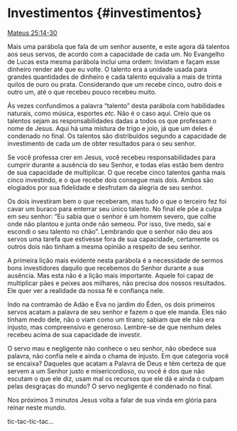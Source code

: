 # Investimentos {#investimentos}

[Mateus 25:14-30](http://bibliaonline.com.br/acf/mt/25/14-30)

Mais uma parábola que fala de um senhor ausente, e este agora dá talentos aos seus servos, de acordo com a capacidade de cada um. No Evangelho de Lucas esta mesma parábola inclui uma ordem: Invistam e façam esse dinheiro render até que eu volte. O talento era a unidade usada para grandes quantidades de dinheiro e cada talento equivalia a mais de trinta quilos de ouro ou prata. Considerando que um recebe cinco, outro dois e outro um, até o que recebeu pouco recebeu muito.

Às vezes confundimos a palavra “talento” desta parábola com habilidades naturais, como música, esportes _etc._ Não é o caso aqui. Creio que os talentos sejam as responsabilidades dadas a todos os que professam o nome de Jesus. Aqui há uma mistura de trigo e joio, já que um deles é condenado no final. Os talentos são distribuídos segundo a capacidade de investimento de cada um de obter resultados para o seu senhor.

Se você professa crer em Jesus, você recebeu responsabilidades para cumprir durante a ausência do seu Senhor, e todas elas estão bem dentro de sua capacidade de multiplicar. O que recebe cinco talentos ganha mais cinco investindo, e o que recebe dois consegue mais dois. Ambos são elogiados por sua fidelidade e desfrutam da alegria de seu senhor.

Os dois investiram bem o que receberam, mas tudo o que o terceiro fez foi cavar um buraco para enterrar seu único talento. No final ele põe a culpa em seu senhor: “Eu sabia que o senhor é um homem severo, que colhe onde não plantou e junta onde não semeou. Por isso, tive medo, saí e escondi o seu talento no chão”. Lembrando que o senhor não deu aos servos uma tarefa que estivesse fora de sua capacidade, certamente os outros dois não tinham a mesma opinião a respeito de seu senhor.

A primeira lição mais evidente nesta parábola é a necessidade de sermos bons investidores daquilo que recebemos do Senhor durante a sua ausência. Mas esta não é a lição mais importante. Aquele foi capaz de multiplicar pães e peixes aos milhares, não precisa dos nossos resultados. Ele quer ver a realidade da nossa fé e confiança nele.

Indo na contramão de Adão e Eva no jardim do Éden, os dois primeiros servos acatam a palavra de seu senhor e fazem o que ele manda. Eles não tinham medo dele, não o viam como um tirano; sabiam que ele não era injusto, mas compreensivo e generoso. Lembre-se de que nenhum deles recebeu acima de sua capacidade de investir.

O servo mau e negligente não conhece o seu senhor, não obedece sua palavra, não confia nele e ainda o chama de injusto. Em que categoria você se encaixa? Daqueles que acatam a Palavra de Deus e têm certeza de que servem a um Senhor justo e misericordioso, ou você é dos que não escutam o que ele diz, usam mal os recursos que ele dá e ainda o culpam pelas desgraças do mundo? O servo negligente é condenado no final.

Nos próximos 3 minutos Jesus volta a falar de sua vinda em glória para reinar neste mundo.

tic-tac-tic-tac...